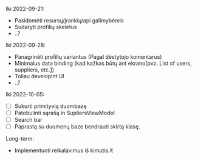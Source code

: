 Iki 2022-09-21:
 - Pasidomėti resursų/įrankių/api galimybėmis
 - Sudaryti profilių skeletus
 - ..?

Iki 2022-09-28:
 - Panagrinėti profilių variantus (Pagal dėstytojo komentarus)
 - Minimalus data binding (kad kažkas būtų ant ekrano[pvz. List of users, suppliers, etc.])
 - Toliau developint UI
 - ..?
 
 
Iki 2022-10-05:
 - [ ] Sukurti primityvią duombazę
 - [ ] Patobulinti sąrašą in SupliersViewModel
 - [ ] Search bar 
 - [ ] Paprastą su duomenų baze bendrauti skirtą klasę.
 
 Long-term:
 - Implementuoti reikalavimus iš kimutis.lt
